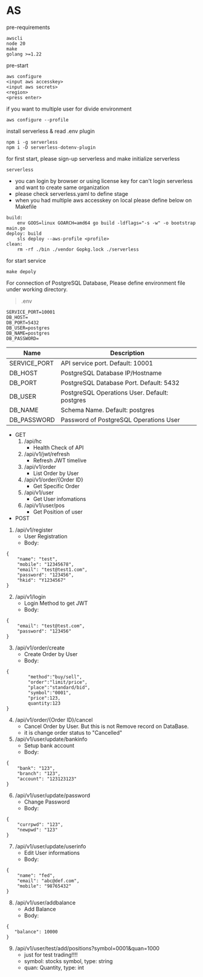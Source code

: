 # AS
pre-requirements
```
awscli
node 20
make
golang >=1.22
```
pre-start
```
aws configure
<input aws accesskey>
<input aws secrets>
<region>
<press enter>
```
if you want to multiple user for divide environment
```
aws configure --profile
```
install serverless & read .env plugin
```
npm i -g serverless
npm i -D serverless-dotenv-plugin
```
for first start, please sign-up serverless and make initialize serverless
```
serverless
```
- you can login by browser or using license key for can't login serverless and want to create same organization
- please check serverless.yaml to define stage 
- when you had multiple aws accesskey on local please define below on Makefile
```
build:
	env GOOS=linux GOARCH=amd64 go build -ldflags="-s -w" -o bootstrap main.go 
deploy: build
	sls deploy --aws-profile <profile>
clean:
	rm -rf ./bin ./vendor Gopkg.lock ./serverless
``` 
for start service
```
make depoly
```
For connection of PostgreSQL Database,
Please define environment file under working directory.
> .env
```
SERVICE_PORT=10001
DB_HOST=
DB_PORT=5432
DB_USER=postgres
DB_NAME=postgres
DB_PASSWORD=
```
| Name          | Description                                   |
| ------------- | --------------------------------------------- |
| SERVICE_PORT  | API service port. Default: 10001              |
| DB_HOST       | PostgreSQL Database IP/Hostname               |
| DB_PORT       | PostgreSQL Database Port. Default: 5432       |
| DB_USER       | PostgreSQL Operations User. Default: postgres |
| DB_NAME       | Schema Name. Default: postgres                |
| DB_PASSWORD   | Password of PostgreSQL Operations User        |
- GET
  1. /api/hc 
     - Health Check of API
  2. /api/v1/jwt/refresh 
     - Refresh JWT timelive
  3. /api/v1/order 
     - List Order by User
  4. /api/v1/order/{Order ID} 
     - Get Specific Order 
  5. /api/v1/user 
     - Get User infomations
  6. /api/v1/user/pos
     - Get Position of user
- POST
1. /api/v1/register 
    - User Registration
    - Body:
```
{   
    "name": "test",
    "mobile": "12345678",
    "email": "test@test1.com",
    "password": "123456",
    "hkid": "Y1234567"
}
```
2. /api/v1/login 
     - Login Method to get JWT
     - Body:
```
{
    "email": "test@test.com",
    "password": "123456"
}
``` 
3. /api/v1/order/create 
     - Create Order by User
     - Body: 
```
{
        "method":"buy/sell",
        "order":"limit/price",
        "place":"standard/bid",
        "symbol":"0001",
        "price":123,
        quantity:123
}
```
4. /api/v1/order/{Order ID}/cancel 
     - Cancel Order by User. But this is not Remove record on DataBase. 
     - it is change order status to "Cancelled"
5. /api/v1/user/update/bankinfo 
     - Setup bank account
     - Body:
```
{
    "bank": "123",
    "branch": "123",
    "account": "123123123"
}
```
6. /api/v1/user/update/password
     - Change Password
     - Body:
```
{
    "currpwd": "123",
    "newpwd": "123"
}
```
7. /api/v1/user/update/userinfo
     - Edit User informations
     - Body:
```
{
    "name": "fed",
    "email": "abc@def.com",
    "mobile": "98765432"
}
```
8. /api/v1/user/addbalance
   - Add Balance
   - Body:
```
{
   "balance": 10000
}
```
9. /api/v1/user/test/add/positions?symbol=0001&quan=1000
    - just for test trading!!!!
    - symbol: stocks symbol, type: string
    - quan: Quantity, type: int
